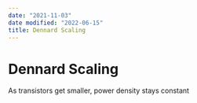 ```yaml
---
date: "2021-11-03"
date modified: "2022-06-15"
title: Dennard Scaling
---
```


# Dennard Scaling
As transistors get smaller, power density stays constant
